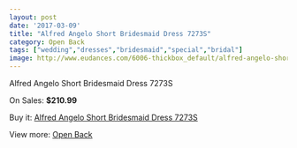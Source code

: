 ```yaml
---
layout: post
date: '2017-03-09'
title: "Alfred Angelo Short Bridesmaid Dress 7273S"
category: Open Back
tags: ["wedding","dresses","bridesmaid","special","bridal"]
image: http://www.eudances.com/6006-thickbox_default/alfred-angelo-short-bridesmaid-dress-7273s.jpg
---
```

Alfred Angelo Short Bridesmaid Dress 7273S

On Sales: **$210.99**
<a href="https://www.eudances.com/en/open-back/2136-alfred-angelo-short-bridesmaid-dress-7273s.html"><amp-img layout="responsive" width="600" height="600" src="//www.eudances.com/6006-thickbox_default/alfred-angelo-short-bridesmaid-dress-7273s.jpg" alt="Alfred Angelo Short Bridesmaid Dress 7273S 0" /></a>
<a href="https://www.eudances.com/en/open-back/2136-alfred-angelo-short-bridesmaid-dress-7273s.html"><amp-img layout="responsive" width="600" height="600" src="//www.eudances.com/6007-thickbox_default/alfred-angelo-short-bridesmaid-dress-7273s.jpg" alt="Alfred Angelo Short Bridesmaid Dress 7273S 1" /></a>
<a href="https://www.eudances.com/en/open-back/2136-alfred-angelo-short-bridesmaid-dress-7273s.html"><amp-img layout="responsive" width="600" height="600" src="//www.eudances.com/6008-thickbox_default/alfred-angelo-short-bridesmaid-dress-7273s.jpg" alt="Alfred Angelo Short Bridesmaid Dress 7273S 2" /></a>

Buy it: [Alfred Angelo Short Bridesmaid Dress 7273S](https://www.eudances.com/en/open-back/2136-alfred-angelo-short-bridesmaid-dress-7273s.html "Alfred Angelo Short Bridesmaid Dress 7273S")

View more: [Open Back](https://www.eudances.com/en/24-open-back "Open Back")
